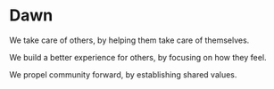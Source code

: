 Dawn
====

We take care of others, by helping them take care of themselves.

We build a better experience for others, by focusing on how they feel.

We propel community forward, by establishing shared values.
